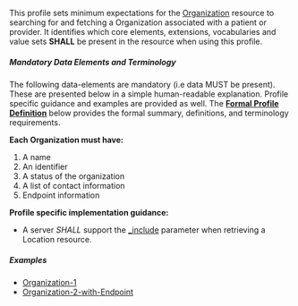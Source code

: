 This profile sets minimum expectations for the [Organization] resource to searching for and fetching a Organization associated with a patient or provider. It identifies which core elements, extensions, vocabularies and value sets **SHALL** be present in the resource when using this profile.


##### Mandatory Data Elements and Terminology

The following data-elements are mandatory (i.e data MUST be present). These are presented below in a simple human-readable explanation.  Profile specific guidance and examples are provided as well.  The [**Formal Profile Definition**](#profile) below provides the  formal summary, definitions, and  terminology requirements.  

**Each Organization must have:**

1.  A name
1.  An identifier
1.  A status of the organization
1.  A list of contact information
1.  Endpoint information


**Profile specific implementation guidance:**

* A server *SHALL* support the [_include](http://build.fhir.org/search.html#include) parameter when retrieving a Location resource.


[Organization]: http://build.fhir.org/organization.html

##### Examples

- [Organization-1](Organization-example-organization-1.html)
- [Organization-2-with-Endpoint](Organization-example-organization-2.html)
